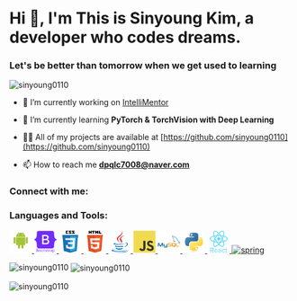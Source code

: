 <h1 align="left">Hi 👋, I'm This is Sinyoung Kim, a developer who codes dreams.</h1>
<h3 align="left">Let's be better than tomorrow when we get used to learning</h3>

<p align="left"> <img src="https://komarev.com/ghpvc/?username=sinyoung0110&label=Profile%20views&color=0e75b6&style=flat" alt="sinyoung0110" /> </p>

- 🔭 I’m currently working on [IntelliMentor](https://github.com/sinyoung0110/IntelliMentor_Front)

- 🌱 I’m currently learning **PyTorch & TorchVision with Deep Learning**

- 👨‍💻 All of my projects are available at [https://github.com/sinyoung0110](https://github.com/sinyoung0110)

- 📫 How to reach me **dpqlc7008@naver.com**

<h3 align="left">Connect with me:</h3>
<p align="left">
</p>

<h3 align="left">Languages and Tools:</h3>
<p align="left"> <a href="https://developer.android.com" target="_blank" rel="noreferrer"> <img src="https://raw.githubusercontent.com/devicons/devicon/master/icons/android/android-original-wordmark.svg" alt="android" width="40" height="40"/> </a> <a href="https://getbootstrap.com" target="_blank" rel="noreferrer"> <img src="https://raw.githubusercontent.com/devicons/devicon/master/icons/bootstrap/bootstrap-plain-wordmark.svg" alt="bootstrap" width="40" height="40"/> </a> <a href="https://www.w3schools.com/css/" target="_blank" rel="noreferrer"> <img src="https://raw.githubusercontent.com/devicons/devicon/master/icons/css3/css3-original-wordmark.svg" alt="css3" width="40" height="40"/> </a> <a href="https://www.w3.org/html/" target="_blank" rel="noreferrer"> <img src="https://raw.githubusercontent.com/devicons/devicon/master/icons/html5/html5-original-wordmark.svg" alt="html5" width="40" height="40"/> </a> <a href="https://www.java.com" target="_blank" rel="noreferrer"> <img src="https://raw.githubusercontent.com/devicons/devicon/master/icons/java/java-original.svg" alt="java" width="40" height="40"/> </a> <a href="https://developer.mozilla.org/en-US/docs/Web/JavaScript" target="_blank" rel="noreferrer"> <img src="https://raw.githubusercontent.com/devicons/devicon/master/icons/javascript/javascript-original.svg" alt="javascript" width="40" height="40"/> </a> <a href="https://www.mysql.com/" target="_blank" rel="noreferrer"> <img src="https://raw.githubusercontent.com/devicons/devicon/master/icons/mysql/mysql-original-wordmark.svg" alt="mysql" width="40" height="40"/> </a> <a href="https://www.python.org" target="_blank" rel="noreferrer"> <img src="https://raw.githubusercontent.com/devicons/devicon/master/icons/python/python-original.svg" alt="python" width="40" height="40"/> </a> <a href="https://reactjs.org/" target="_blank" rel="noreferrer"> <img src="https://raw.githubusercontent.com/devicons/devicon/master/icons/react/react-original-wordmark.svg" alt="react" width="40" height="40"/> </a> <a href="https://spring.io/" target="_blank" rel="noreferrer"> <img src="https://www.vectorlogo.zone/logos/springio/springio-icon.svg" alt="spring" width="40" height="40"/> </a> </p>

<p><img align="left" src="https://github-readme-stats.vercel.app/api/top-langs?username=sinyoung0110&show_icons=true&locale=en&layout=compact" alt="sinyoung0110" /></p>

<p>&nbsp;<img align="center" src="https://github-readme-stats.vercel.app/api?username=sinyoung0110&show_icons=true&locale=en" alt="sinyoung0110" /></p>

<p><img align="center" src="https://github-readme-streak-stats.herokuapp.com/?user=sinyoung0110&" alt="sinyoung0110" /></p>
